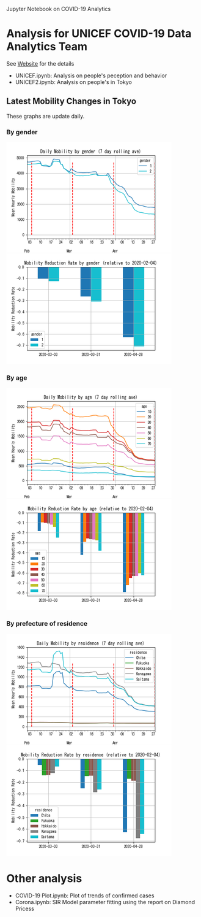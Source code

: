 Jupyter Notebook on COVID-19 Analytics

# Analysis for UNICEF COVID-19 Data Analytics Team

See [Website](https://www.covid19analytics.org/project-details/social-distancing#mobility-changes-tokyo) for the details

- UNICEF.ipynb: Analysis on people's peception and behavior 
- UNICEF2.ipynb: Analysis on people's in Tokyo

## Latest Mobility Changes in Tokyo

These graphs are update daily.

### By gender

![Daily Mobility by gender (7 day rolling ave)](/plots/Daily%20Mobility%20by%20gender%20(7%20day%20rolling%20ave).png?raw=true)
![Mobility Reduction Rate by gender (relative to 2020-02-04)](/plots/Mobility%20Reduction%20Rate%20by%20gender%20(relative%20to%202020-02-04).png?raw=true)

### By age

![Daily Mobility by age (7 day rolling ave)](/plots/Daily%20Mobility%20by%20age%20(7%20day%20rolling%20ave).png?raw=true)
![Mobility Reduction Rate by age (relative to 2020-02-04)](/plots/Mobility%20Reduction%20Rate%20by%20age%20(relative%20to%202020-02-04).png?raw=true)

### By prefecture of residence

![Daily Mobility by residence (7 day rolling ave)](/plots/Daily%20Mobility%20by%20residence%20(7%20day%20rolling%20ave).png?raw=true)
![Mobility Reduction Rate by residence (relative to 2020-02-04)](/plots/Mobility%20Reduction%20Rate%20by%20residence%20(relative%20to%202020-02-04).png?raw=true)

# Other analysis
- COVID-19 Plot.ipynb:  Plot of trends of confirmed cases
- Corona.ipynb: SIR Model parameter fitting using the report on Diamond Pricess


